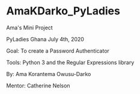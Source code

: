 # AmaKDarko_PyLadies
Ama's Mini Project

PyLadies Ghana July 4th, 2020

Goal:  To create a Password Authenticator

Tools: Python 3 and the Regular Expressions library

By:   Ama Korantema Owusu-Darko

Mentor:  Catherine Nelson

